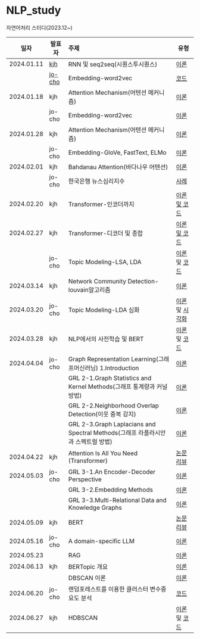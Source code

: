 # NLP_study
자연어처리 스터디(2023.12~) 

|일자|발표자|주제|유형|
|------|---|:---|---|
|2024.01.11|[kjh](https://github.com/kjh8331267)|RNN 및 seq2seq(시퀀스투시퀀스)|[이론](https://github.com/kjh8331267/NLP_study/blob/main/slide/RNN(%EC%88%9C%ED%99%98%EC%8B%A0%EA%B2%BD%EB%A7%9D)%20%EB%B0%8F%20seq2seq(%EC%8B%9C%ED%80%80%EC%8A%A4%ED%88%AC%EC%8B%9C%ED%80%80%EC%8A%A4).pdf)|
||[jo-cho](https://github.com/jo-cho)|Embedding-word2vec|[코드](https://github.com/jo-cho/nlp_study/blob/main/1_NLP_SUANLAB/_07_%EC%9E%84%EB%B2%A0%EB%94%A9(Embedding).ipynb)|
2024.01.18|kjh|Attention Mechanism(어텐션 메커니즘)|[이론](https://github.com/kjh8331267/NLP_study/blob/main/slide/Attention%20Mechanism(%EC%96%B4%ED%85%90%EC%85%98%20%EB%A9%94%EC%BB%A4%EB%8B%88%EC%A6%98).pdf)|
||jo-cho|Embedding-word2vec|[이론](https://github.com/jo-cho/nlp_study/blob/main/4_PPTS/word_embedding.pdf)|
2024.01.28|kjh|Attention Mechanism(어텐션 메커니즘)|[이론](https://github.com/kjh8331267/NLP_study/blob/main/slide/Attention%20Mechanism(%EC%96%B4%ED%85%90%EC%85%98%20%EB%A9%94%EC%BB%A4%EB%8B%88%EC%A6%98).pdf)|
||jo-cho|Embedding-GloVe, FastText, ELMo|[이론](https://github.com/jo-cho/nlp_study/blob/main/4_PPTS/word_embedding.pdf)|
2024.02.01|kjh|Bahdanau Attention(바다나우 어텐션)|[이론](https://github.com/kjh8331267/NLP_study/blob/main/slide/Attention%20Mechanism(%EC%96%B4%ED%85%90%EC%85%98%20%EB%A9%94%EC%BB%A4%EB%8B%88%EC%A6%98).pdf)|
||jo-cho|한국은행 뉴스심리지수|[사례](https://github.com/jo-cho/nlp_study/blob/main/3_PAPERS/summary/%ED%95%9C%EA%B5%AD%EC%9D%80%ED%96%89%20%EB%89%B4%EC%8A%A4%EC%8B%AC%EB%A6%AC%EC%A7%80%EC%88%98(NSI).pdf)|
2024.02.20|kjh|Transformer-인코더까지|[이론 및 코드](https://github.com/kjh8331267/NLP_study/blob/main/slide/Transformer(%ED%8A%B8%EB%9E%9C%EC%8A%A4%ED%8F%AC%EB%A8%B8).pdf)
2024.02.27|kjh|Transformer-디코더 및 종합|[이론 및 코드](https://github.com/kjh8331267/NLP_study/blob/main/slide/Transformer(%ED%8A%B8%EB%9E%9C%EC%8A%A4%ED%8F%AC%EB%A8%B8).pdf)
||jo-cho|Topic Modeling-LSA, LDA|[이론](https://github.com/jo-cho/nlp_study/blob/main/4_PPTS/topic_modeling.pdf) 및 [코드](https://github.com/jo-cho/nlp_study/blob/main/1_NLP_SUANLAB/_06_%ED%86%A0%ED%94%BD_%EB%AA%A8%EB%8D%B8%EB%A7%81(Topic_Modeling).ipynb)
2024.03.14|kjh|Network Community Detection-louvain알고리즘|[이론](https://github.com/kjh8331267/NLP_study/blob/main/slide/Transformer(%ED%8A%B8%EB%9E%9C%EC%8A%A4%ED%8F%AC%EB%A8%B8).pdf)|
|2024.03.20|jo-cho|Topic Modeling-LDA 심화|[이론](https://github.com/jo-cho/nlp_study/blob/main/4_PPTS/topic_modeling.pdf) 및 [시각화](https://github.com/jo-cho/eitm/blob/main/text_analysis/lda_epic.html)|
|2024.03.28|kjh|NLP에서의 사전학습 및 BERT|[이론](https://github.com/kjh8331267/NLP_study/blob/main/slide/BERT.pdf) 및 [코드](https://github.com/kjh8331267/NLP_study/blob/main/code/240328_BERT%20%ED%86%A0%ED%81%AC%EB%82%98%EC%9D%B4%EC%A0%80.ipynb)|
|2024.04.04|jo-cho|Graph Representation Learning(그래프머신러닝) 1.Introduction|[이론](https://jo-cho.github.io/FinBlog/posts/machine_learning/GRL_01.html)|
|||GRL 2-1.Graph Statistics and Kernel Methods(그래프 통계량과 커널 방법)|[이론](https://jo-cho.github.io/FinBlog/posts/machine_learning/GRL_02_1.html)|
|||GRL 2-2.Neighborhood Overlap Detection(이웃 중복 감지)|[이론](https://jo-cho.github.io/FinBlog/posts/machine_learning/GRL_02_2.html)|
|||GRL 2-3.Graph Laplacians and Spectral Methods(그래프 라플라시안과 스펙트럴 방법)|[이론](https://jo-cho.github.io/FinBlog/posts/machine_learning/GRL_02_3.html)|
|2024.04.22|kjh|Attention Is All You Need (Transformer)|[논문리뷰](https://github.com/kjh8331267/Paper_Review/issues/2)|
|2024.05.03|jo-cho|GRL 3-1.An Encoder-Decoder Perspective|[이론](https://jo-cho.github.io/FinBlog/posts/machine_learning/GRL_03_1.html)|
|||GRL 3-2.Embedding Methods|[이론](https://jo-cho.github.io/FinBlog/posts/machine_learning/GRL_03_2.html)|
|||GRL 3-3.Multi-Relational Data and Knowledge Graphs|[이론](https://jo-cho.github.io/FinBlog/posts/machine_learning/GRL_04_1.html)|
|2024.05.09|kjh|BERT|[논문리뷰](https://github.com/kjh8331267/Paper_Review/issues/3)|
|2024.05.16|jo-cho|A domain-specific LLM|[이론](https://github.com/jo-cho/nlp_study/blob/main/4_PPTS/Domain-specific%20LLMs.pdf)|
|2024.05.23||RAG|[이론](https://github.com/jo-cho/nlp_study/blob/main/4_PPTS/Domain-specific%20LLMs.pdf)|
|2024.06.13|kjh|BERTopic 개요|[이론](https://github.com/kjh8331267/NLP_Study/blob/main/slide/BERTopic_%EA%B0%9C%EC%9A%94.pdf)|
|||DBSCAN 이론|[이론](https://github.com/kjh8331267/NLP_Study/blob/main/slide/DBSCAN.pdf)|
|2024.06.20|jo-cho|랜덤포레스트를 이용한 클러스터 변수중요도 분석|[코드](https://colab.research.google.com/github/jo-cho/eitm/blob/main/text_analysis/epic_stock_market.ipynb)|
|2024.06.27|kjh|HDBSCAN|[이론](https://github.com/kjh8331267/NLP_Study/blob/main/slide/HDBSCAN.pdf) 및 [코드](https://github.com/kjh8331267/News_NLP_Test/blob/main/hdbscan_clustering.ipynb)|
